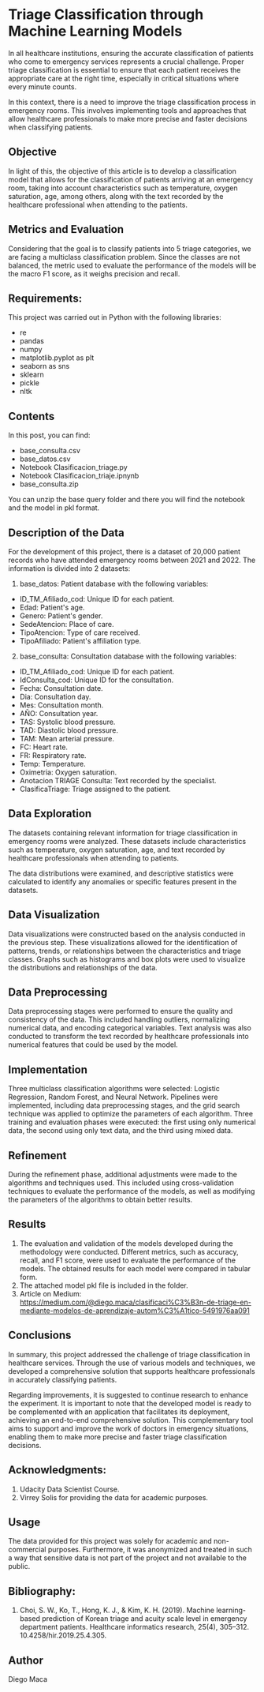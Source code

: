 # Triage Classification through Machine Learning Models
In all healthcare institutions, ensuring the accurate classification of patients who come to emergency services represents a crucial challenge. Proper triage classification is essential to ensure that each patient receives the appropriate care at the right time, especially in critical situations where every minute counts.

In this context, there is a need to improve the triage classification process in emergency rooms. This involves implementing tools and approaches that allow healthcare professionals to make more precise and faster decisions when classifying patients.

## Objective
In light of this, the objective of this article is to develop a classification model that allows for the classification of patients arriving at an emergency room, taking into account characteristics such as temperature, oxygen saturation, age, among others, along with the text recorded by the healthcare professional when attending to the patients.

## Metrics and Evaluation
Considering that the goal is to classify patients into 5 triage categories, we are facing a multiclass classification problem. Since the classes are not balanced, the metric used to evaluate the performance of the models will be the macro F1 score, as it weighs precision and recall.

## Requirements:
This project was carried out in Python with the following libraries:

* re
* pandas
* numpy
* matplotlib.pyplot as plt
* seaborn as sns
* sklearn
* pickle
* nltk

## Contents
In this post, you can find:

* base_consulta.csv
* base_datos.csv
* Notebook Clasificacion_triage.py
* Notebook Clasificacion_triaje.ipnynb
* base_consulta.zip

 You can unzip the base query folder and there you will find the notebook and the model in pkl format.
 
## Description of the Data
For the development of this project, there is a dataset of 20,000 patient records who have attended emergency rooms between 2021 and 2022. The information is divided into 2 datasets:

1.  base_datos: Patient database with the following variables:

* ID_TM_Afiliado_cod: Unique ID for each patient.
* Edad: Patient's age.
* Genero: Patient's gender.
* SedeAtencion: Place of care.
* TipoAtencion: Type of care received.
* TipoAfiliado: Patient's affiliation type.

2. base_consulta: Consultation database with the following variables:

* ID_TM_Afiliado_cod: Unique ID for each patient.
* IdConsulta_cod: Unique ID for the consultation.
* Fecha: Consultation date.
* Dia: Consultation day.
* Mes: Consultation month.
* AÑO: Consultation year.
* TAS: Systolic blood pressure.
* TAD: Diastolic blood pressure.
* TAM: Mean arterial pressure.
* FC: Heart rate.
* FR: Respiratory rate.
* Temp: Temperature.
* Oximetria: Oxygen saturation.
* Anotacion TRIAGE Consulta: Text recorded by the specialist.
* ClasificaTriage: Triage assigned to the patient.

## Data Exploration
The datasets containing relevant information for triage classification in emergency rooms were analyzed. These datasets include characteristics such as temperature, oxygen saturation, age, and text recorded by healthcare professionals when attending to patients.

The data distributions were examined, and descriptive statistics were calculated to identify any anomalies or specific features present in the datasets.

## Data Visualization
Data visualizations were constructed based on the analysis conducted in the previous step. These visualizations allowed for the identification of patterns, trends, or relationships between the characteristics and triage classes. Graphs such as histograms and box plots were used to visualize the distributions and relationships of the data.


## Data Preprocessing
Data preprocessing stages were performed to ensure the quality and consistency of the data. This included handling outliers, normalizing numerical data, and encoding categorical variables. Text analysis was also conducted to transform the text recorded by healthcare professionals into numerical features that could be used by the model.

## Implementation
Three multiclass classification algorithms were selected: Logistic Regression, Random Forest, and Neural Network. Pipelines were implemented, including data preprocessing stages, and the grid search technique was applied to optimize the parameters of each algorithm. Three training and evaluation phases were executed: the first using only numerical data, the second using only text data, and the third using mixed data.

## Refinement
During the refinement phase, additional adjustments were made to the algorithms and techniques used. This included using cross-validation techniques to evaluate the performance of the models, as well as modifying the parameters of the algorithms to obtain better results.

## Results
1. The evaluation and validation of the models developed during the methodology were conducted. Different metrics, such as accuracy, recall, and F1 score, were used to evaluate the performance of the models. The obtained results for each model were compared in tabular form.
2. The attached model pkl file is included in the folder.
3. Article on Medium: https://medium.com/@diego.maca/clasificaci%C3%B3n-de-triage-en-mediante-modelos-de-aprendizaje-autom%C3%A1tico-5491976aa091

## Conclusions
In summary, this project addressed the challenge of triage classification in healthcare services. Through the use of various models and techniques, we developed a comprehensive solution that supports healthcare professionals in accurately classifying patients.

Regarding improvements, it is suggested to continue research to enhance the experiment. It is important to note that the developed model is ready to be complemented with an application that facilitates its deployment, achieving an end-to-end comprehensive solution. This complementary tool aims to support and improve the work of doctors in emergency situations, enabling them to make more precise and faster triage classification decisions.

## Acknowledgments:
1. Udacity Data Scientist Course.
2. Virrey Solis for providing the data for academic purposes.

## Usage
The data provided for this project was solely for academic and non-commercial purposes. Furthermore, it was anonymized and treated in such a way that sensitive data is not part of the project and not available to the public.

## Bibliography:
1. Choi, S. W., Ko, T., Hong, K. J., & Kim, K. H. (2019). Machine learning-based prediction of Korean triage and acuity scale level in emergency department patients. Healthcare informatics research, 25(4), 305–312. 10.4258/hir.2019.25.4.305.

## Author
Diego Maca






